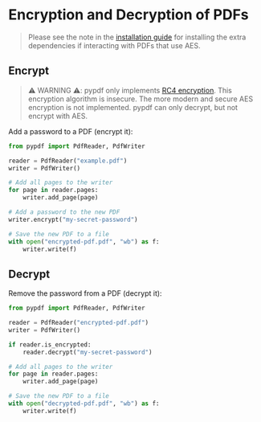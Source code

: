 # Encryption and Decryption of PDFs

> Please see the note in the [installation guide](installation.md)
> for installing the extra dependencies if interacting with PDFs that use AES.

## Encrypt

> ⚠️ WARNING ⚠️: pypdf only implements [RC4 encryption](https://en.wikipedia.org/wiki/RC4).
> This encryption algorithm is insecure. The more modern and secure AES
> encryption is not implemented. pypdf can only decrypt, but not encrypt with
> AES.

Add a password to a PDF (encrypt it):

```python
from pypdf import PdfReader, PdfWriter

reader = PdfReader("example.pdf")
writer = PdfWriter()

# Add all pages to the writer
for page in reader.pages:
    writer.add_page(page)

# Add a password to the new PDF
writer.encrypt("my-secret-password")

# Save the new PDF to a file
with open("encrypted-pdf.pdf", "wb") as f:
    writer.write(f)
```

## Decrypt

Remove the password from a PDF (decrypt it):

```python
from pypdf import PdfReader, PdfWriter

reader = PdfReader("encrypted-pdf.pdf")
writer = PdfWriter()

if reader.is_encrypted:
    reader.decrypt("my-secret-password")

# Add all pages to the writer
for page in reader.pages:
    writer.add_page(page)

# Save the new PDF to a file
with open("decrypted-pdf.pdf", "wb") as f:
    writer.write(f)
```
